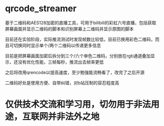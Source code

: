 # qrcode_streamer
基于二维码和AES128加密的直播工具，可用于bilibili的彩虹六号直播，包括获取屏幕画面并显示二维码的脚本和识别屏幕上二维码并显示原图的脚本

目前还在实验阶段，实际推流测试时发现帧数比较低，目前已换用彩色二维码，而且可切换同时显示单个/两个二维码以传递更多信息

目前是把屏幕画面加密后拆分到三个/六个单色二维码，分别放在rgb通道叠加显示，还没有优化性能，三帧每秒，推流出去帧率更低

之后将改用qrencode以提高速度，至少勉强能流畅看了，改完了之后开源

二维码好处是使用方便、自带纠错，对b站压制的容忍程度高

# 仅供技术交流和学习用，切勿用于非法用途，互联网并非法外之地
